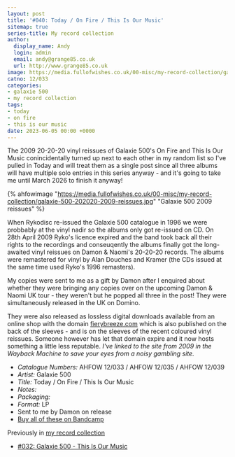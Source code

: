 ```yaml
---
layout: post
title: '#040: Today / On Fire / This Is Our Music'
sitemap: true
series-title: My record collection 
author:
  display_name: Andy
  login: admin
  email: andy@grange85.co.uk
  url: http://www.grange85.co.uk
image: https://media.fullofwishes.co.uk/00-misc/my-record-collection/galaxie-500-202020-2009-reissues.jpg
catno: 12/033
categories:
- galaxie 500
- my record collection
tags:
- today
- on fire
- this is our music
date: 2023-06-05 00:00 +0000
---
```

The 2009 20-20-20 vinyl reissues of Galaxie 500's On Fire and This Is Our Music conincidentally turned up next to each other in my random list so I've pulled in Today and will treat them as a single post since all three albums will have multiple solo entries in this series anyway - and it's going to take me until March 2026 to finish it anyway!

{% ahfowimage "https://media.fullofwishes.co.uk/00-misc/my-record-collection/galaxie-500-202020-2009-reissues.jpg" "Galaxie 500 2009 reissues" %}

When Rykodisc re-issued the Galaxie 500 catalogue in 1996 we were probbably at the vinyl nadir so the albums only got re-issued on CD. On 28th April 2009 Ryko's licence expired and the band took back all their rights to the recordings and conseuqently the albums finally got the long-awaited vinyl reissues on Damon & Naomi's 20-20-20 records. The albums were remastered for vinyl by Alan Douches and Kramer (the CDs issued at the same time used Ryko's 1996 remasters).

My copies were sent to me as a gift by Damon after I enquired about whether they were bringing any copies over on the upcoming Damon & Naomi UK tour - they weren't but he popped all three in the post! They were simultaneously released in the UK on Domino. 

They were also released as lossless digital downloads available from an online shop with the domain [fierybreeze.com](https://web.archive.org/web/20090823043044/http://fierybreeze.com/) which is also published on the back of the sleeves - and is on the sleeves of the recent coloured vinyl reissues. Someone however has let that domain expire and it now hosts something a little less reputable. _I've linked to the site from 2009 in the Wayback Machine to save your eyes from a noisy gambling site._ 

 - *Catalogue Numbers:* AHFOW 12/033 / AHFOW 12/035 / AHFOW 12/039
 - *Artist:* Galaxie 500
 - *Title:* Today / On Fire / This Is Our Music
 - *Notes:* 
 - *Packaging:* 
 - *Format:* LP
 - Sent to me by Damon on release
 - [Buy all of these on Bandcamp](https://galaxie500.bandcamp.com/)
 
 Previously in [my record collection](/category/my-record-collection)
  - [#032: Galaxie 500 - This Is Our Music](/2023/05/08/my-record-collection-032-galaxie-500-this-is-our-music/) 
